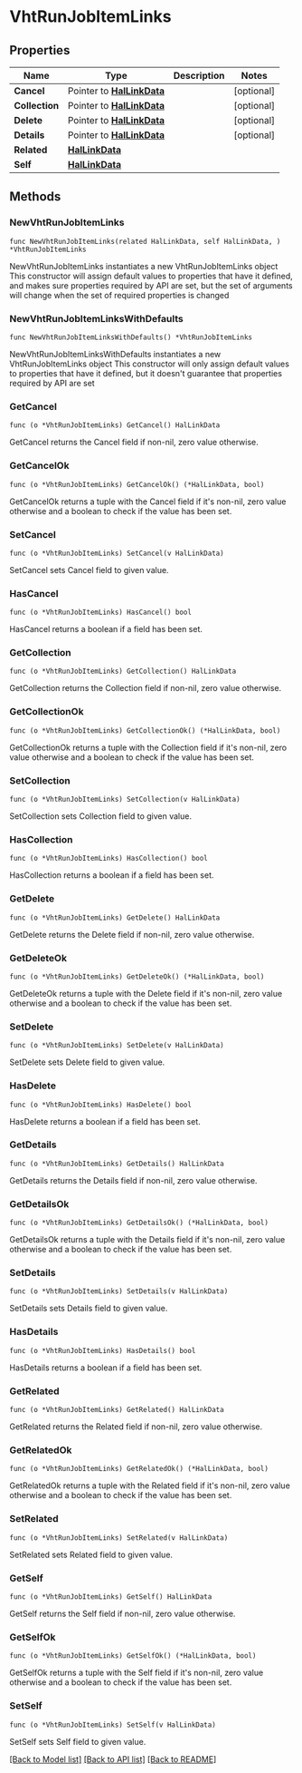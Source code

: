 <!--
Copyright (C) 2020-2024 Arm Limited or its affiliates and Contributors. All rights reserved.
SPDX-License-Identifier: Apache-2.0
-->
# VhtRunJobItemLinks

## Properties

Name | Type | Description | Notes
------------ | ------------- | ------------- | -------------
**Cancel** | Pointer to [**HalLinkData**](HalLinkData.md) |  | [optional] 
**Collection** | Pointer to [**HalLinkData**](HalLinkData.md) |  | [optional] 
**Delete** | Pointer to [**HalLinkData**](HalLinkData.md) |  | [optional] 
**Details** | Pointer to [**HalLinkData**](HalLinkData.md) |  | [optional] 
**Related** | [**HalLinkData**](HalLinkData.md) |  | 
**Self** | [**HalLinkData**](HalLinkData.md) |  | 

## Methods

### NewVhtRunJobItemLinks

`func NewVhtRunJobItemLinks(related HalLinkData, self HalLinkData, ) *VhtRunJobItemLinks`

NewVhtRunJobItemLinks instantiates a new VhtRunJobItemLinks object
This constructor will assign default values to properties that have it defined,
and makes sure properties required by API are set, but the set of arguments
will change when the set of required properties is changed

### NewVhtRunJobItemLinksWithDefaults

`func NewVhtRunJobItemLinksWithDefaults() *VhtRunJobItemLinks`

NewVhtRunJobItemLinksWithDefaults instantiates a new VhtRunJobItemLinks object
This constructor will only assign default values to properties that have it defined,
but it doesn't guarantee that properties required by API are set

### GetCancel

`func (o *VhtRunJobItemLinks) GetCancel() HalLinkData`

GetCancel returns the Cancel field if non-nil, zero value otherwise.

### GetCancelOk

`func (o *VhtRunJobItemLinks) GetCancelOk() (*HalLinkData, bool)`

GetCancelOk returns a tuple with the Cancel field if it's non-nil, zero value otherwise
and a boolean to check if the value has been set.

### SetCancel

`func (o *VhtRunJobItemLinks) SetCancel(v HalLinkData)`

SetCancel sets Cancel field to given value.

### HasCancel

`func (o *VhtRunJobItemLinks) HasCancel() bool`

HasCancel returns a boolean if a field has been set.

### GetCollection

`func (o *VhtRunJobItemLinks) GetCollection() HalLinkData`

GetCollection returns the Collection field if non-nil, zero value otherwise.

### GetCollectionOk

`func (o *VhtRunJobItemLinks) GetCollectionOk() (*HalLinkData, bool)`

GetCollectionOk returns a tuple with the Collection field if it's non-nil, zero value otherwise
and a boolean to check if the value has been set.

### SetCollection

`func (o *VhtRunJobItemLinks) SetCollection(v HalLinkData)`

SetCollection sets Collection field to given value.

### HasCollection

`func (o *VhtRunJobItemLinks) HasCollection() bool`

HasCollection returns a boolean if a field has been set.

### GetDelete

`func (o *VhtRunJobItemLinks) GetDelete() HalLinkData`

GetDelete returns the Delete field if non-nil, zero value otherwise.

### GetDeleteOk

`func (o *VhtRunJobItemLinks) GetDeleteOk() (*HalLinkData, bool)`

GetDeleteOk returns a tuple with the Delete field if it's non-nil, zero value otherwise
and a boolean to check if the value has been set.

### SetDelete

`func (o *VhtRunJobItemLinks) SetDelete(v HalLinkData)`

SetDelete sets Delete field to given value.

### HasDelete

`func (o *VhtRunJobItemLinks) HasDelete() bool`

HasDelete returns a boolean if a field has been set.

### GetDetails

`func (o *VhtRunJobItemLinks) GetDetails() HalLinkData`

GetDetails returns the Details field if non-nil, zero value otherwise.

### GetDetailsOk

`func (o *VhtRunJobItemLinks) GetDetailsOk() (*HalLinkData, bool)`

GetDetailsOk returns a tuple with the Details field if it's non-nil, zero value otherwise
and a boolean to check if the value has been set.

### SetDetails

`func (o *VhtRunJobItemLinks) SetDetails(v HalLinkData)`

SetDetails sets Details field to given value.

### HasDetails

`func (o *VhtRunJobItemLinks) HasDetails() bool`

HasDetails returns a boolean if a field has been set.

### GetRelated

`func (o *VhtRunJobItemLinks) GetRelated() HalLinkData`

GetRelated returns the Related field if non-nil, zero value otherwise.

### GetRelatedOk

`func (o *VhtRunJobItemLinks) GetRelatedOk() (*HalLinkData, bool)`

GetRelatedOk returns a tuple with the Related field if it's non-nil, zero value otherwise
and a boolean to check if the value has been set.

### SetRelated

`func (o *VhtRunJobItemLinks) SetRelated(v HalLinkData)`

SetRelated sets Related field to given value.


### GetSelf

`func (o *VhtRunJobItemLinks) GetSelf() HalLinkData`

GetSelf returns the Self field if non-nil, zero value otherwise.

### GetSelfOk

`func (o *VhtRunJobItemLinks) GetSelfOk() (*HalLinkData, bool)`

GetSelfOk returns a tuple with the Self field if it's non-nil, zero value otherwise
and a boolean to check if the value has been set.

### SetSelf

`func (o *VhtRunJobItemLinks) SetSelf(v HalLinkData)`

SetSelf sets Self field to given value.



[[Back to Model list]](../README.md#documentation-for-models) [[Back to API list]](../README.md#documentation-for-api-endpoints) [[Back to README]](../README.md)


